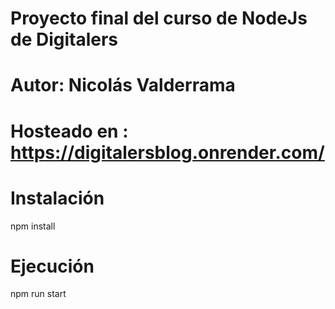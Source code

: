 # Proyecto final del curso de NodeJs de Digitalers
# Autor: Nicolás Valderrama

# Hosteado en : https://digitalersblog.onrender.com/

# Instalación
npm install

# Ejecución
npm run start

